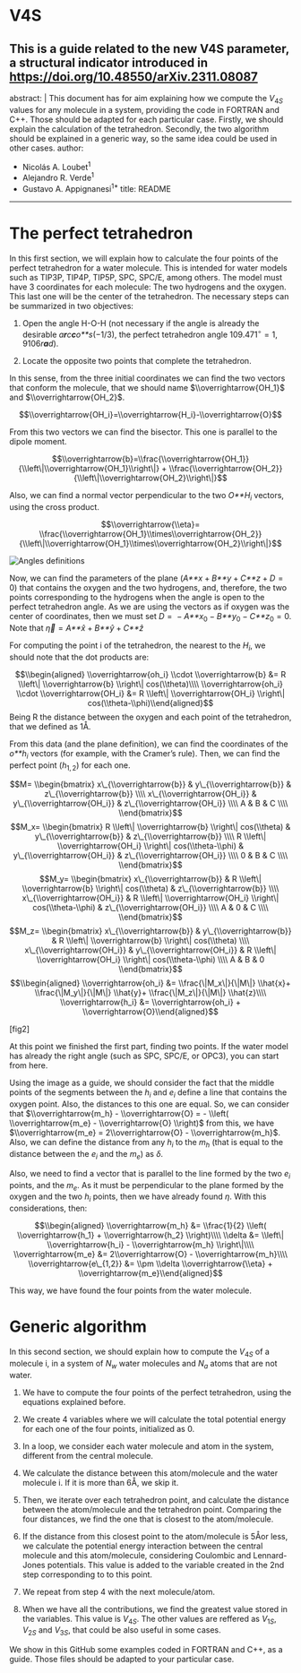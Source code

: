 # V4S
This is a guide related to the new V4S parameter, a structural indicator introduced in https://doi.org/10.48550/arXiv.2311.08087
---
abstract: |
  This document has for aim explaining how we compute the
  *V*<sub>4*S*</sub> values for any molecule in a system, providing the
  code in FORTRAN and C++. Those should be adapted for each particular
  case. Firstly, we should explain the calculation of the tetrahedron.
  Secondly, the two algorithm should be explained in a generic way, so
  the same idea could be used in other cases.
author:
- Nicolás A. Loubet<sup>1</sup>
- Alejandro R. Verde<sup>1</sup>
- Gustavo A. Appignanesi<sup>1\*</sup>
title: README
---

# The perfect tetrahedron

In this first section, we will explain how to calculate the four points
of the perfect tetrahedron for a water molecule. This is intended for
water models such as TIP3P, TIP4P, TIP5P, SPC, SPC/E, among others. The
model must have 3 coordinates for each molecule: The two hydrogens and
the oxygen. This last one will be the center of the tetrahedron. The
necessary steps can be summarized in two objectives:

1.  Open the angle H-O-H (not necessary if the angle is already the
    desirable *a**r**c**c**o**s*(−1/3), the perfect tetrahedron angle
    109.471<sup>∘</sup> = 1, 9106*r**a**d*).

2.  Locate the opposite two points that complete the tetrahedron.

In this sense, from the three initial coordinates we can find the two
vectors that conform the molecule, that we should name
$\\overrightarrow{OH_1}$ and $\\overrightarrow{OH_2}$.

$$\\overrightarrow{OH_i}=\\overrightarrow{H_i}-\\overrightarrow{O}$$

From this two vectors we can find the bisector. This one is parallel to
the dipole moment.

$$\\overrightarrow{b}=\\frac{\\overrightarrow{OH_1}} {\\left\|\\overrightarrow{OH_1}\\right\|} + \\frac{\\overrightarrow{OH_2}} {\\left\|\\overrightarrow{OH_2}\\right\|}$$

Also, we can find a normal vector perpendicular to the two
*O**H*<sub>*i*</sub> vectors, using the cross product.

$$\\overrightarrow{\\eta}= \\frac{\\overrightarrow{OH_1}\\times\\overrightarrow{OH_2}} {\\left\|\\overrightarrow{OH_1}\\times\\overrightarrow{OH_2}\\right\|}$$

![Angles definitions](Img/Diagram.png?raw=true "Angles")

Now, we can find the parameters of the plane
(*A**x* + *B**y* + *C**z* + *D* = 0) that contains the oxygen and the
two hydrogens, and, therefore, the two points corresponding to the
hydrogens when the angle is open to the perfect tetrahedron angle. As we
are using the vectors as if oxygen was the center of coordinates, then
we must set
*D* =  − *A**x*<sub>0</sub> − *B**y*<sub>0</sub> − *C**z*<sub>0</sub> = 0.
Note that *η⃗* = *A**x̂* + *B**ŷ* + *C**ẑ*

For computing the point i of the tetrahedron, the nearest to the
*H*<sub>*i*</sub>, we should note that the dot products are:

$$\\begin{aligned}
    \\overrightarrow{oh_i} \\cdot \\overrightarrow{b} &= R \\left\| \\overrightarrow{b} \\right\| cos(\\theta)\\\\
    \\overrightarrow{oh_i} \\cdot \\overrightarrow{OH_i} &= R \\left\| \\overrightarrow{OH_i} \\right\| cos(\\theta-\\phi)\\end{aligned}$$
Being R the distance between the oxygen and each point of the
tetrahedron, that we defined as 1Å.

From this data (and the plane definition), we can find the coordinates
of the *o**h*<sub>*i*</sub> vectors (for example, with the Cramer’s
rule). Then, we can find the perfect point (*h*<sub>1, 2</sub>) for each
one.

$$M=
    \\begin{bmatrix}
        x\_{\\overrightarrow{b}} & y\_{\\overrightarrow{b}} & z\_{\\overrightarrow{b}} \\\\
        x\_{\\overrightarrow{OH_i}} & y\_{\\overrightarrow{OH_i}} & z\_{\\overrightarrow{OH_i}} \\\\
        A & B & C \\\\
    \\end{bmatrix}$$
$$M_x=
    \\begin{bmatrix}
        R \\left\| \\overrightarrow{b} \\right\| cos(\\theta) & y\_{\\overrightarrow{b}} & z\_{\\overrightarrow{b}} \\\\
        R \\left\| \\overrightarrow{OH_i} \\right\| cos(\\theta-\\phi) & y\_{\\overrightarrow{OH_i}} & z\_{\\overrightarrow{OH_i}} \\\\
        0 & B & C \\\\
    \\end{bmatrix}$$
$$M_y=
    \\begin{bmatrix}
        x\_{\\overrightarrow{b}} & R \\left\| \\overrightarrow{b} \\right\| cos(\\theta) & z\_{\\overrightarrow{b}} \\\\
        x\_{\\overrightarrow{OH_i}} & R \\left\| \\overrightarrow{OH_i} \\right\| cos(\\theta-\\phi) & z\_{\\overrightarrow{OH_i}} \\\\
        A & 0 & C \\\\
    \\end{bmatrix}$$
$$M_z=
    \\begin{bmatrix}
        x\_{\\overrightarrow{b}} & y\_{\\overrightarrow{b}} & R \\left\| \\overrightarrow{b} \\right\| cos(\\theta) \\\\
        x\_{\\overrightarrow{OH_i}} & y\_{\\overrightarrow{OH_i}} & R \\left\| \\overrightarrow{OH_i} \\right\| cos(\\theta-\\phi) \\\\
        A & B & 0
    \\end{bmatrix}$$
$$\\begin{aligned}
    \\overrightarrow{oh_i} &=  \\frac{\|M_x\|}{\|M\|} \\hat{x}+ \\frac{\|M_y\|}{\|M\|} \\hat{y}+  \\frac{\|M_z\|}{\|M\|} \\hat{z}\\\\
    \\overrightarrow{h_i} &= \\overrightarrow{oh_i} + \\overrightarrow{O}\\end{aligned}$$

<span id="fig2" label="fig2">\[fig2\]</span>

At this point we finished the first part, finding two points. If the
water model has already the right angle (such as SPC, SPC/E, or OPC3),
you can start from here.

Using the image as a guide, we should consider the fact that the middle
points of the segments between the *h*<sub>*i*</sub> and
*e*<sub>*i*</sub> define a line that contains the oxygen point. Also,
the distances to this one are equal. So, we can consider that
$\\overrightarrow{m_h} - \\overrightarrow{O} = - \\left( \\overrightarrow{m_e} - \\overrightarrow{O} \\right)$
from this, we have
$\\overrightarrow{m_e} = 2\\overrightarrow{O} - \\overrightarrow{m_h}$.
Also, we can define the distance from any *h*<sub>*i*</sub> to the
*m*<sub>*h*</sub> (that is equal to the distance between the
*e*<sub>*i*</sub> and the *m*<sub>*e*</sub>) as *δ*.

Also, we need to find a vector that is parallel to the line formed by
the two *e*<sub>*i*</sub> points, and the *m*<sub>*e*</sub>. As it must
be perpendicular to the plane formed by the oxygen and the two
*h*<sub>*i*</sub> points, then we have already found *η*. With this
considerations, then:

$$\\begin{aligned}
    \\overrightarrow{m_h} &=  \\frac{1}{2} \\left( \\overrightarrow{h_1} + \\overrightarrow{h_2} \\right)\\\\
    \\delta &= \\left\| \\overrightarrow{h_i} - \\overrightarrow{m_h} \\right\|\\\\
    \\overrightarrow{m_e} &= 2\\overrightarrow{O} - \\overrightarrow{m_h}\\\\
    \\overrightarrow{e\_{1,2}} &= \\pm \\delta \\overrightarrow{\\eta} + \\overrightarrow{m_e}\\end{aligned}$$

This way, we have found the four points from the water molecule.

# Generic algorithm

In this second section, we should explain how to compute the
*V*<sub>4*S*</sub> of a molecule i, in a system of *N*<sub>*w*</sub>
water molecules and *N*<sub>*a*</sub> atoms that are not water.

1.  We have to compute the four points of the perfect tetrahedron, using
    the equations explained before.

2.  We create 4 variables where we will calculate the total potential
    energy for each one of the four points, initialized as 0.

3.  In a loop, we consider each water molecule and atom in the system,
    different from the central molecule.

4.  We calculate the distance between this atom/molecule and the water
    molecule i. If it is more than 6Å, we skip it.

5.  Then, we iterate over each tetrahedron point, and calculate the
    distance between the atom/molecule and the tetrahedron point.
    Comparing the four distances, we find the one that is closest to the
    atom/molecule.

6.  If the distance from this closest point to the atom/molecule is 5Åor
    less, we calculate the potential energy interaction between the
    central molecule and this atom/molecule, considering Coulombic and
    Lennard-Jones potentials. This value is added to the variable
    created in the 2nd step corresponding to to this point.

7.  We repeat from step 4 with the next molecule/atom.

8.  When we have all the contributions, we find the greatest value
    stored in the variables. This value is *V*<sub>4*S*</sub>. The other
    values are reffered as *V*<sub>1*S*</sub>, *V*<sub>2*S*</sub> and
    *V*<sub>3*S*</sub>, that could be also useful in some cases.

We show in this GitHub some examples coded in FORTRAN and C++, as a
guide. Those files should be adapted to your particular case.

